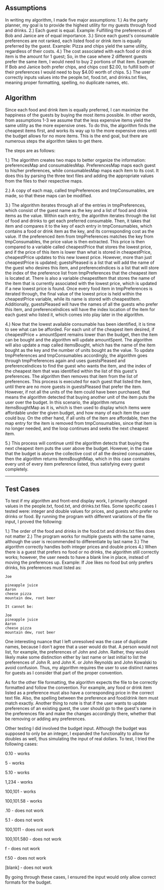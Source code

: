 
Assumptions
-------------

In writing my algorithm, I made five major assumptions:
1.) As the party planner, my goal is to provide the highest utility for my guests through food and drinks.
2.) Each guest is equal.
	Example: Fulfilling the preferences of Bob and Janice are of equal importance.
3.) Since each guest's consumable preferences are not ranked, each listed food or drink item is equally preferred by the guest.
	Example: Pizza and chips yield the same utility, regardless of their costs.
4.) The cost associated with each food or drink item is the amount for 1 guest;
	So, in the case where 2 different guests prefer the same item, I would need to buy 2 portions of that item.
	Example: If Bob and Janice both prefer chips, and chips cost $2.00, to fulfill both of their preferences I would need to buy 	$4.00 worth of chips.
5.) The user correctly inputs values into the people.txt, food.txt, and drinks.txt files, meaning proper formatting, spelling, no 	duplicate names, etc.

Algorithm
-------------

Since each food and drink item is equally preferred, I can maximize the happiness of the guests by buying the most items possible.
In other words, from assumptions 1-3 we assume that the less expensive items yield the same utility as the more expensive ones.
To do this, the algorithm finds the cheapest items first, and works its way up to the more expensive ones until the budget
allows for no more items. This is the end goal, but there are numerous steps the algorithm takes to get there.

The steps are as follows:

1.) The algorithm creates two maps to better organize the information: preferencesMap and consumablesMap.
	PreferencesMap maps each guest to his/her preferences, while consumablesMap maps each item to its cost.
	It does this by parsing the three text files and adding the appropriate values from the files to their respective maps.

2.) A copy of each map, called tmpPreferences and tmpConsumables, are made, so that these maps can be modified.

3.) The algorithm iterates through all of the entries in tmpPreferences, which consist of the guest name as the key
	and a list of food and drink items as the value. Within each entry, the algorithm iterates through the
	list of food and drinks to get each preferred consumable. Then, it takes that item and compares it to the key
	of each entry in tmpConsumables, which contains a food or drink item as the key, and its corresponding cost as the value.
	If the preferenced item from tmpPreferences matches the key from tmpConsumables, the price value is then extracted.
	This price is then compared to a variable called cheapestPrice that stores the lowest price,
	and if the price of this item is lower than what is stored in cheapestPrice, cheapestPrice updates to this new lowest price.
	However, more than just cheapestPrice is updated; guestsPleased is a list that will add the name of the guest who desires this 	item, and preferenceIndices is a list that will store the index of the preference list from tmpPreferences that the 
	cheapest item is located at. There is also a variable cheapestItem that stores the name of the item that is currently
	associated with the lowest price, which is updated if a new lowest price is found. Once every food item in tmpPreferences
	is iterated through, the final value of the lowest price is held within the cheapestPrice variable,
	while its name is stored with cheapestItem. Additionally, guestsPleased will have the names of all the guests
	who prefer this item, and preferenceIndices will have the index location of the item for each guest who listed it,
	which comes into play later in the algorithm.
	
4.) Now that the lowest available consumable has been identified, it is time to see what can be afforded. For each unit
	of the cheapest item desired, if cheapestPrice + amountSpent remains lower than the budget, then the item can be bought
	and the algorithm will update amountSpent. The algorithm will also update a map called itemsBought, which has the name
	of the item bought as the key and the number of units bought as the value. To update tmpPreferences and tmpConsumables 	accordingly, the algorithm goes through tmpPreferences again and uses guestsPleased and preferenceIndices to find the guest who 	wants the item, and the index of the cheapest item that was identified within the list of this guest's preferences.
	The algorithm then removes that item from the list of preferences. This process is executed for each guest that listed the item, 
	until there are no more guests in guestsPleased that prefer the item.
	However, if not all the units of the item could have been purchased, that means the algorithm detected that buying another
	unit of the item puts the user over the budget. In this scenario, the algorithm returns itemsBoughtMap as it is,
	which is then used to display which items were affordable under the given budget, and how many of each item the user could buy.
	On the other hand, if all units of the item are affordable, then the map entry for the item is removed from tmpConsumables, 
	since that item is no longer needed, and the loop continues and seeks the next cheapest item.

5.) This process will continue until the algorithm detects that buying the next cheapest item puts the user above the budget.
	However, in the case that the budget is above the collective cost of all the desired consumables,
	then the algorithm returns itemsBoughtMap, which in this case contains every unit of every item preference
	listed, thus satisfying every guest completely.

------------
Test Cases
------------

To test if my algorithm and front-end display work, I primarily changed values in the people.txt, food.txt, and drinks.txt files.
Some specific cases I tested were: integer and double values for prices, and guests who prefer no drinks or food.
By running the program with different variations of the file input, I proved the following:

1.) The order of the food and drinks in the food.txt and drinks.txt files does not matter
2.) The program works for multiple guests with the same name, although the user is recommended to differentiate by last name
3.) The algorithm correctly handles both integer prices and double prices
4.) When there is a guest that prefers no food or no drinks, the algorithm still correctly works;
	however, the user needs to have a blank line in place, instead of moving the preferences up.
	Example: If Joe likes no food but only prefers drinks, his preferences must listed as:
	
	Joe
	
	pineapple juice
	Aaron
	cheese pizza
	mountain dew, root beer
	
	It cannot be:
	
	Joe
	pineapple juice
	Aaron
	cheese pizza
	mountain dew, root beer
	
One interesting nuance that I left unresolved was the case of duplicate names, because I don't agree that a user would do that.
A person would not list, for example, the preferences of John and John. Rather, they would likely make some distinction either
by last name or last initial to list the preferences of John R. and John K. or John Reynolds and John Kowalski to avoid confusion.
Thus, my algorithm requires the user to use distinct names for guests as I consider that part of the proper convention.

As for the other file formatting, the algorithm expects the file to be correctly formatted and follow the convention.
For example, any food or drink item listed as a preference must also have a corresponding price in the correct text file.
Also, the spelling between the preference and food/drink item must match exactly.
Another thing to note is that if the user wants to update preferences of an existing guest, the user should go to the guest's name
in the preferences file and make the changes accordingly there, whether that be removing or adding any preferences.

Other testing I did involved the budget input. Although the budget was supposed to only be an integer, I expanded the functionality
to allow for doubles as well, thus simulating the input of real dollars. To test, I tried the following cases:

0.10 - works

5 - works

5.10 - works

1,234 - works

100,101 - works

100,101.58 - works


.10 - does not work

5.1 - does not work

100,1011 - does not work

100,101.580 - does not work

f - does not work

f.50 - does not work

[blank] - does not work


By going through these cases, I ensured the input would only allow correct formats for the budget.
